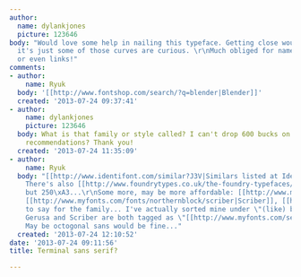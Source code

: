 ```yaml
---
author:
  name: dylankjones
  picture: 123646
body: "Would love some help in nailing this typeface. Getting close would be find,
  it's just some of those curves are curious. \r\nMuch obliged for names, families
  or even links!"
comments:
- author:
    name: Ryuk
  body: '[[http://www.fontshop.com/search/?q=blender|Blender]]'
  created: '2013-07-24 09:37:41'
- author:
    name: dylankjones
    picture: 123646
  body: What is that family or style called? I can't drop 600 bucks on mockups, any
    recommendations? Thank you!
  created: '2013-07-24 11:35:09'
- author:
    name: Ryuk
  body: "[[http://www.identifont.com/similar?J3V|Similars listed at Identifont]].
    There's also [[http://www.foundrytypes.co.uk/the-foundry-typefaces/sans/params/foundry-gridnik|Gridnik]]
    but 250\xA3...\r\nSome more, may be more affordable: [[http://www.myfonts.com/fonts/scannerlicker/gerusa|Gerusa]],
    [[http://www.myfonts.com/fonts/northernblock/scriber|Scriber]], [[http://www.fontshop.com/fonts/downloads/fontsmith/fs_sinclair_family_ot|Sinclair]]\r\nHard
    to say for the family... I've actually sorted mine under \"(like) blender\" name...
    Gerusa and Scriber are both tagged as \"[[http://www.myfonts.com/search/tag%3Aoctagonal|octogonal]]\".
    May be octogonal sans would be fine..."
  created: '2013-07-24 12:10:52'
date: '2013-07-24 09:11:56'
title: Terminal sans serif?

---
```

